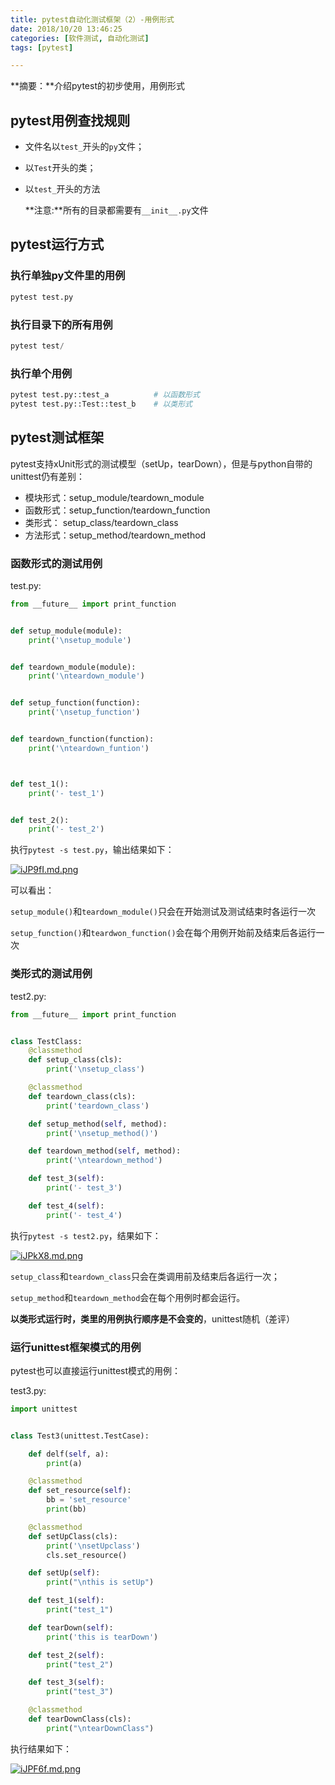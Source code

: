 ```yaml
---
title: pytest自动化测试框架（2）-用例形式
date: 2018/10/20 13:46:25
categories: [软件测试, 自动化测试]
tags: [pytest]

---
```


**摘要：**介绍pytest的初步使用，用例形式

<!-- more -->

## pytest用例查找规则

- 文件名以`test_`开头的`py`文件；

- 以`Test`开头的类；

- 以`test_`开头的方法

  **注意:**所有的目录都需要有`__init__.py`文件

## pytest运行方式

### 执行单独py文件里的用例

```python
pytest test.py
```

### 执行目录下的所有用例

```python
pytest test/
```

### 执行单个用例

```python
pytest test.py::test_a			# 以函数形式
pytest test.py::Test::test_b	# 以类形式
```

## pytest测试框架

pytest支持xUnit形式的测试模型（setUp，tearDown），但是与python自带的unittest仍有差别：

- 模块形式：setup_module/teardown_module
- 函数形式：setup_function/teardown_function
- 类形式：    setup_class/teardown_class
- 方法形式：setup_method/teardown_method

### 函数形式的测试用例

test.py:

```python
from __future__ import print_function


def setup_module(module):
    print('\nsetup_module')


def teardown_module(module):
    print('\nteardown_module')


def setup_function(function):
    print('\nsetup_function')


def teardown_function(function):
    print('\nteardown_funtion')



def test_1():
    print('- test_1')


def test_2():
    print('- test_2')
```

执行`pytest -s test.py`，输出结果如下：

[![iJP9fI.md.png](http://img.qizhenjun.com/TIM截图20180928182003.png)](https://imgchr.com/i/iJP9fI)

可以看出：

`setup_module()`和`teardown_module()`只会在开始测试及测试结束时各运行一次

`setup_function()`和`teardwon_function()`会在每个用例开始前及结束后各运行一次

### 类形式的测试用例

test2.py:

```python
from __future__ import print_function


class TestClass:
    @classmethod
    def setup_class(cls):
        print('\nsetup_class')

    @classmethod
    def teardown_class(cls):
        print('teardown_class')

    def setup_method(self, method):
        print('\nsetup_method()')

    def teardown_method(self, method):
        print('\nteardown_method')

    def test_3(self):
        print('- test_3')

    def test_4(self):
        print('- test_4')

```

执行`pytest -s test2.py`，结果如下：

[![iJPkX8.md.png](http://img.qizhenjun.com/TIM截图20180928183008.png)](https://imgchr.com/i/iJPkX8)

`setup_class`和`teardown_class`只会在类调用前及结束后各运行一次；

`setup_method`和`teardown_method`会在每个用例时都会运行。

**以类形式运行时，类里的用例执行顺序是不会变的**，unittest随机（差评）

### 运行unittest框架模式的用例

pytest也可以直接运行unittest模式的用例：

test3.py:

```python
import unittest


class Test3(unittest.TestCase):

    def delf(self, a):
        print(a)

    @classmethod
    def set_resource(self):
        bb = 'set_resource'
        print(bb)

    @classmethod
    def setUpClass(cls):
        print('\nsetUpclass')
        cls.set_resource()

    def setUp(self):
        print("\nthis is setUp")

    def test_1(self):
        print("test_1")

    def tearDown(self):
        print('this is tearDown')

    def test_2(self):
        print("test_2")

    def test_3(self):
        print("test_3")

    @classmethod
    def tearDownClass(cls):
        print("\ntearDownClass")

```

执行结果如下：

[![iJPF6f.md.png](http://img.qizhenjun.com/TIM截图20180928184708.png)](https://imgchr.com/i/iJPF6f)

